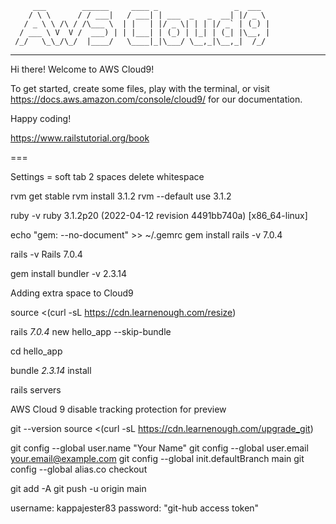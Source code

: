          ___        ______     ____ _                 _  ___
        / \ \      / / ___|   / ___| | ___  _   _  __| |/ _ \
       / _ \ \ /\ / /\___ \  | |   | |/ _ \| | | |/ _` | (_) |
      / ___ \ V  V /  ___) | | |___| | (_) | |_| | (_| |\__, |
     /_/   \_\_/\_/  |____/   \____|_|\___/ \__,_|\__,_|  /_/
 -----------------------------------------------------------------


Hi there! Welcome to AWS Cloud9!

To get started, create some files, play with the terminal,
or visit https://docs.aws.amazon.com/console/cloud9/ for our documentation.

Happy coding!

https://www.railstutorial.org/book

===

Settings = soft tab 2 spaces
  delete whitespace

rvm get stable
rvm install 3.1.2
rvm --default use 3.1.2

ruby -v
  ruby 3.1.2p20 (2022-04-12 revision 4491bb740a) [x86_64-linux]

echo "gem: --no-document" >> ~/.gemrc
gem install rails -v 7.0.4

rails -v
  Rails 7.0.4

gem install bundler -v 2.3.14

Adding extra space to Cloud9

source <(curl -sL https://cdn.learnenough.com/resize)

rails _7.0.4_ new hello_app --skip-bundle

cd hello_app

bundle _2.3.14_ install

rails servers

AWS Cloud 9 disable tracking protection for preview

git --version
source <(curl -sL https://cdn.learnenough.com/upgrade_git)

git config --global user.name "Your Name"
git config --global user.email your.email@example.com
git config --global init.defaultBranch main
git config --global alias.co checkout

git add -A
git push -u origin main

username: kappajester83
password: "git-hub access token"

